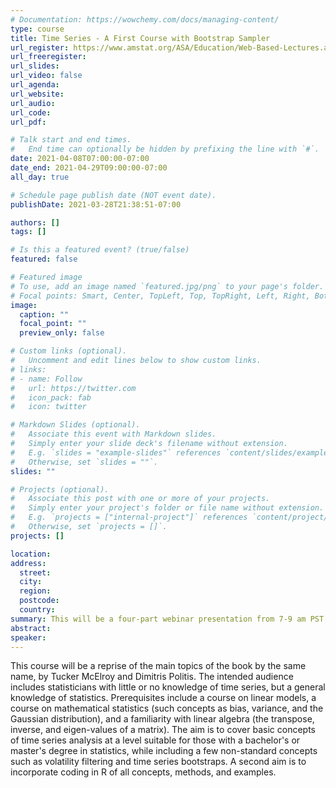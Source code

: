 ```yaml
---
# Documentation: https://wowchemy.com/docs/managing-content/
type: course
title: Time Series - A First Course with Bootstrap Sampler
url_register: https://www.amstat.org/ASA/Education/Web-Based-Lectures.aspx#TSAFCBS
url_freeregister: 
url_slides:
url_video: false
url_agenda:
url_website:
url_audio:
url_code:
url_pdf:

# Talk start and end times.
#   End time can optionally be hidden by prefixing the line with `#`.
date: 2021-04-08T07:00:00-07:00
date_end: 2021-04-29T09:00:00-07:00
all_day: true

# Schedule page publish date (NOT event date).
publishDate: 2021-03-28T21:38:51-07:00

authors: []
tags: []

# Is this a featured event? (true/false)
featured: false

# Featured image
# To use, add an image named `featured.jpg/png` to your page's folder. 
# Focal points: Smart, Center, TopLeft, Top, TopRight, Left, Right, BottomLeft, Bottom, BottomRight.
image:
  caption: ""
  focal_point: ""
  preview_only: false

# Custom links (optional).
#   Uncomment and edit lines below to show custom links.
# links:
# - name: Follow
#   url: https://twitter.com
#   icon_pack: fab
#   icon: twitter

# Markdown Slides (optional).
#   Associate this event with Markdown slides.
#   Simply enter your slide deck's filename without extension.
#   E.g. `slides = "example-slides"` references `content/slides/example-slides.md`.
#   Otherwise, set `slides = ""`.
slides: ""

# Projects (optional).
#   Associate this post with one or more of your projects.
#   Simply enter your project's folder or file name without extension.
#   E.g. `projects = ["internal-project"]` references `content/project/deep-learning/index.md`.
#   Otherwise, set `projects = []`.
projects: []

location:
address:
  street:
  city:
  region:
  postcode:
  country:
summary: This will be a four-part webinar presentation from 7-9 am PST on the 8th, 15th, 22nd, and 29th of April.
abstract:
speaker:
---
```

<!--more-->
This course will be a reprise of the main topics of the book by the same name, by Tucker McElroy and Dimitris Politis. The intended audience includes statisticians with little or no knowledge of time series, but a general knowledge of statistics. Prerequisites include a course on linear models, a course on mathematical statistics (such concepts as bias, variance, and the Gaussian distribution), and a familiarity with linear algebra (the transpose, inverse, and eigen-values of a matrix). The aim is to cover basic concepts of time series analysis at a level suitable for those with a bachelor's or master's degree in statistics, while including a few non-standard concepts such as volatility filtering and time series bootstraps. A second aim is to incorporate coding in R of all concepts, methods, and examples.